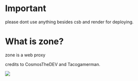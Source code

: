 # Important
please dont use anything besides csb and render for deploying.

# What is zone?
zone is a web proxy

credits to CosmosTheDEV and Tacogamerman. 

<img src="https://lanyard.kyrie25.me/api/902599875097657424?theme=dark&bg=232023&waveColor=232023&waveSpotifyColor=880808&gradient=880808-880808-880808&imgStyle=circle&idleMessage=probably%20at%20school" />
